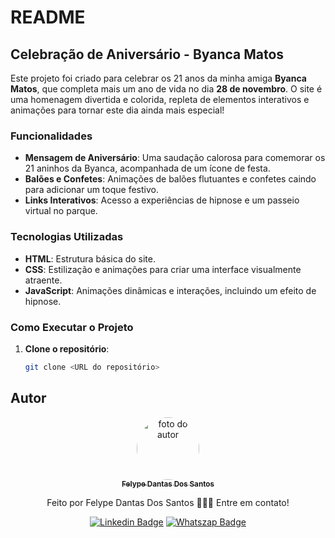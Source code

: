 # README

## Celebração de Aniversário - Byanca Matos

Este projeto foi criado para celebrar os 21 anos da minha amiga **Byanca Matos**, que completa mais um ano de vida no dia **28 de novembro**. O site é uma homenagem divertida e colorida, repleta de elementos interativos e animações para tornar este dia ainda mais especial!

### Funcionalidades

- **Mensagem de Aniversário**: Uma saudação calorosa para comemorar os 21 aninhos da Byanca, acompanhada de um ícone de festa.
- **Balões e Confetes**: Animações de balões flutuantes e confetes caindo para adicionar um toque festivo.
- **Links Interativos**: Acesso a experiências de hipnose e um passeio virtual no parque.

### Tecnologias Utilizadas

- **HTML**: Estrutura básica do site.
- **CSS**: Estilização e animações para criar uma interface visualmente atraente.
- **JavaScript**: Animações dinâmicas e interações, incluindo um efeito de hipnose.

### Como Executar o Projeto

1. **Clone o repositório**: 
   ```bash
   git clone <URL do repositório>


## Autor
<div align="center">
<a href="https://www.linkedin.com/in/felype-dantas-dos-santos-94497b193?utm_source=share&utm_campaign=share_via&utm_content=profile&utm_medium=android_app">
<img style="border-radius: 50%;" src="https://github.com/FelypeDantas.png" width="100px;" alt="foto do autor"/>
 <br/>
 <sub><b>Felype Dantas Dos Santos</b></sub></a> <a href="https://www.linkedin.com/in/felype-dantas-dos-santos-94497b193?utm_source=share&utm_campaign=share_via&utm_content=profile&utm_medium=android_app" title="Linkedin"> </a>


Feito por Felype Dantas Dos Santos 👨🏻‍💻 Entre em contato!

[![Linkedin Badge](https://img.shields.io/badge/Felype-0A66C2.svg?style=for-the-badge&logo=LinkedIn&logoColor=white)](https://www.linkedin.com/in/felype-dantas-dos-santos-94497b193?utm_source=share&utm_campaign=share_via&utm_content=profile&utm_medium=android_app)
[![Whatszap Badge](https://img.shields.io/badge/Felype-25D366.svg?style=for-the-badge&logo=WhatsApp&logoColor=white)](https://wa.me/qr/EOCNNKM4XUHDM1)

</div>
